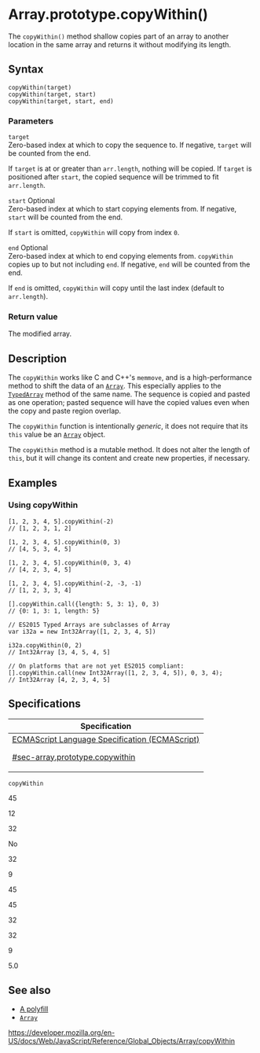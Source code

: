# Array.prototype.copyWithin()

The `copyWithin()` method shallow copies part of an array to another location in the same array and returns it without modifying its length.

## Syntax

    copyWithin(target)
    copyWithin(target, start)
    copyWithin(target, start, end)

### Parameters

`target`  
Zero-based index at which to copy the sequence to. If negative, `target` will be counted from the end.

If `target` is at or greater than `arr.length`, nothing will be copied. If `target` is positioned after `start`, the copied sequence will be trimmed to fit `arr.length`.

`start` <span class="badge inline optional">Optional</span>  
Zero-based index at which to start copying elements from. If negative, `start` will be counted from the end.

If `start` is omitted, `copyWithin` will copy from index `0`.

`end` <span class="badge inline optional">Optional</span>  
Zero-based index at which to end copying elements from. `copyWithin` copies up to but not including `end`. If negative, `end` will be counted from the end.

If `end` is omitted, `copyWithin` will copy until the last index (default to `arr.length`).

### Return value

The modified array.

## Description

The `copyWithin` works like C and C++'s `memmove`, and is a high-performance method to shift the data of an [`Array`](../array). This especially applies to the [`TypedArray`](../typedarray/copywithin) method of the same name. The sequence is copied and pasted as one operation; pasted sequence will have the copied values even when the copy and paste region overlap.

The `copyWithin` function is intentionally _generic_, it does not require that its `this` value be an [`Array`](../array) object.

The `copyWithin` method is a mutable method. It does not alter the length of `this`, but it will change its content and create new properties, if necessary.

## Examples

### Using copyWithin

    [1, 2, 3, 4, 5].copyWithin(-2)
    // [1, 2, 3, 1, 2]

    [1, 2, 3, 4, 5].copyWithin(0, 3)
    // [4, 5, 3, 4, 5]

    [1, 2, 3, 4, 5].copyWithin(0, 3, 4)
    // [4, 2, 3, 4, 5]

    [1, 2, 3, 4, 5].copyWithin(-2, -3, -1)
    // [1, 2, 3, 3, 4]

    [].copyWithin.call({length: 5, 3: 1}, 0, 3)
    // {0: 1, 3: 1, length: 5}

    // ES2015 Typed Arrays are subclasses of Array
    var i32a = new Int32Array([1, 2, 3, 4, 5])

    i32a.copyWithin(0, 2)
    // Int32Array [3, 4, 5, 4, 5]

    // On platforms that are not yet ES2015 compliant:
    [].copyWithin.call(new Int32Array([1, 2, 3, 4, 5]), 0, 3, 4);
    // Int32Array [4, 2, 3, 4, 5]

## Specifications

<table><thead><tr class="header"><th>Specification</th></tr></thead><tbody><tr class="odd"><td><a href="https://tc39.es/ecma262/#sec-array.prototype.copywithin">ECMAScript Language Specification (ECMAScript) 
<br/>


<span class="small">#sec-array.prototype.copywithin</span></a></td></tr></tbody></table>

`copyWithin`

45

12

32

No

32

9

45

45

32

32

9

5.0

## See also

-   [A polyfill](https://github.com/behnammodi/polyfill/blob/master/array.polyfill.js)
-   [`Array`](../array)

<a href="https://developer.mozilla.org/en-US/docs/Web/JavaScript/Reference/Global_Objects/Array/copyWithin" class="_attribution-link">https://developer.mozilla.org/en-US/docs/Web/JavaScript/Reference/Global_Objects/Array/copyWithin</a>
